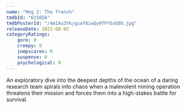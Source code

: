 ```yaml
---
name: "Meg 2: The Trench"
tmdbId: "615656"
tmdbPosterId: "/4m1Au3YkjqsxF8iwQy0fPYSxE0h.jpg"
releaseDate: 2023-08-02
categoryRatings:
    gore: 0
    creepy: 0
    jumpscares: 0
    suspense: 0
    psychological: 0
---
```

An exploratory dive into the deepest depths of the ocean of a daring research team spirals into chaos when a malevolent mining operation threatens their mission and forces them into a high-stakes battle for survival.
